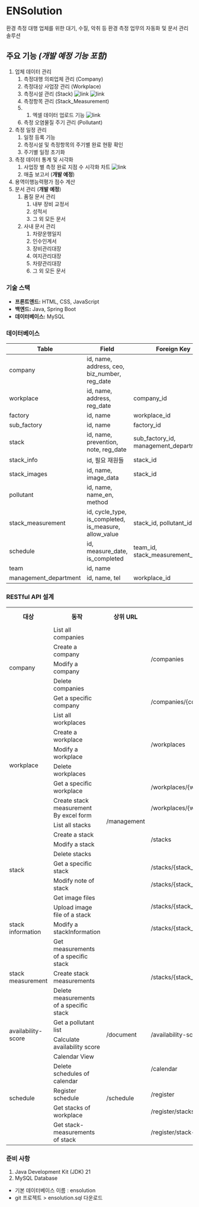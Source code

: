 # ENSolution
환경 측정 대행 업체를 위한 대기, 수질, 악취 등 환경 측정 업무의 자동화 및 문서 관리 솔루션
## 주요 기능 *(개발 예정 기능 포함)*
1. 업체 데이터 관리
   1. 측정대행 의뢰업체 관리 (Company)
   2. 측정대상 사업장 관리 (Workplace)
   3. 측정시설 관리 (Stack)
   ![link](project-image/img1.PNG)
   ![link](project-image/img2.PNG)
   4. 측정항목 관리 (Stack_Measurement)
   5. 
      1. 엑셀 데이터 업로드 기능
      ![link](project-image/img3.PNG)
   5. 측정 오염물질 주기 관리 (Pollutant)
2. 측정 일정 관리
   1. 일정 등록 기능
   2. 측정시설 및 측정항목의 주기별 완료 현황 확인
   3. 주기별 일정 초기화
3. 측정 데이터 통계 및 시각화
   1. 사업장 별 측정 완료 지점 수 시각화 차트
   ![link](project-image/img4.PNG)
   2. 매출 보고서 (**개발 예정**)
4. 용역이행능력평가 점수 계산
5. 문서 관리 (**개발 예정**)
   1. 품질 문서 관리
      1. 내부 장비 교정서
      2. 성적서
      3. 그 외 모든 문서
   2. 사내 문서 관리
      1. 차량운행일지
      2. 인수인계서
      3. 장비관리대장
      4. 여지관리대장
      5. 차량관리대장
      6. 그 외 모든 문서
### 기술 스택
- **프론트엔드:** HTML, CSS, JavaScript
- **백엔드:** Java, Spring Boot
- **데이터베이스:** MySQL
### 데이터베이스
| Table                 | Field                                                 | Foreign Key                              |
|-----------------------|-------------------------------------------------------|------------------------------------------|
| company               | id, name, address, ceo, biz_number, reg_date          |                                          |
| workplace             | id, name, address, reg_date                           | company_id                               |
| factory               | id, name                                              | workplace_id                             |
| sub_factory           | id, name                                              | factory_id                               |
| stack                 | id, name, prevention, note, reg_date                  | sub_factory_id, management_department_id |
| stack_info            | id, 필요 재원들                                            | stack_id                                 |
| stack_images          | id, name, image_data                                  | stack_id                                 |
| pollutant             | id, name, name_en, method                             |                                          |
| stack_measurement     | id, cycle_type, is_completed, is_measure, allow_value | stack_id, pollutant_id                   |
| schedule              | id, measure_date, is_completed                        | team_id, stack_measurement_id            |
| team                  | id, name                                              |                                          |
| management_department | id, name, tel                                         | workplace_id                             |
### RESTful API 설계
<table>
  <tr>
    <th>대상</th>
    <th>동작</th>
    <th>상위 URL</th>
    <th>URL</th>
    <th>HTTP method</th>
  </tr>
  <tr>
    <td rowspan="5">company</td>
    <td>List all companies</td>
    <td rowspan="23">/management</td>
    <td rowspan="4">/companies</td>
    <td>GET</td>
  </tr>
  <tr>
    <td>Create a company</td>
    <td>POST</td>
  </tr>
  <tr>
    <td>Modify a company</td>
    <td>PATCH</td>
  </tr>
  <tr>
    <td>Delete companies</td>
    <td>DELETE</td>
  </tr>
  <tr>
    <td>Get a specific company</td>
    <td>/companies/{company_id}</td>
    <td>GET</td>
  </tr>
  <tr>
    <td rowspan="6">workplace</td>
    <td>List all workplaces</td>
    <td rowspan="4">/workplaces</td>
    <td>GET</td>
  </tr>
  <tr>
    <td>Create a workplace</td>
    <td>POST</td>
  </tr>
  <tr>
    <td>Modify a workplace</td>
    <td>PATCH</td>
  </tr>
  <tr>
    <td>Delete workplaces</td>
    <td>DELETE</td>
  </tr>
  <tr>
    <td>Get a specific workplace</td>
    <td>/workplaces/{workplace_id}</td>
    <td>GET</td>
  </tr>
  <tr>
    <td>Create stack measurement By excel form</td>
    <td>/workplaces/{workplace_id}/upload/excel</td>
    <td>POST</td>
  </tr>
  <tr>
    <td rowspan="8">stack</td>
    <td>List all stacks</td>
    <td rowspan="4">/stacks</td>
    <td>GET</td>
  </tr>
  <tr>
    <td>Create a stack</td>
    <td>POST</td>
  </tr>
  <tr>
    <td>Modify a stack</td>
    <td>PATCH</td>
  </tr>
  <tr>
    <td>Delete stacks</td>
    <td>DELETE</td>
  </tr>
  <tr>
    <td>Get a specific stack</td>
    <td >/stacks/{stack_id}</td>
    <td>GET</td>
  </tr>
<tr>
    <td>Modify note of stack</td>
    <td >/stacks/{stack_id}/note</td>
    <td>PATCH</td>
  </tr>
  <tr>
    <td>Get image files</td>
    <td rowspan="2">/stacks/{stack_id}/images</td>
    <td>GET</td>
  </tr>
  <tr>
    <td>Upload image file of a stack </td>
    <td>POST</td>
  </tr>
  <tr>
    <td>stack information</td>
    <td>Modify a stackInformation</td>
    <td>/stacks/{stack_id}/info</td>
    <td>POST</td>
  </tr>
  <tr>
    <td rowspan="3">stack measurement</td>
    <td>Get measurements of a specific stack</td>
    <td rowspan="3">/stacks/{stack_id}/measurements</td>
    <td>GET</td>
  </tr>
  <tr>
    <td>Create stack measurements</td>
    <td>POST</td>
  </tr>
  <tr>
    <td>Delete measurements of a specific stack</td>
    <td>DELETE</td>
  </tr>
  <tr>
    <td rowspan="2">availability-score</td>
    <td>Get a pollutant list</td>
    <td rowspan="2">/document</td>
    <td rowspan="2">/availability-score</td>
    <td>GET</td>
  </tr>
  <tr>
    <td>Calculate availability score</td>
    <td>POST</td>
  </tr>
  <tr>
    <td rowspan="5">schedule</td>
    <td>Calendar View</td>
    <td rowspan="5">/schedule</td>
    <td rowspan="2">/calendar</td>
    <td>GET</td>
  </tr>
  <tr>
    <td>Delete schedules of calendar</td>
    <td>DELETE</td>
  </tr>
  <tr>
    <td>Register schedule</td>
    <td>/register</td>
    <td>POST</td>
  </tr>
  <tr>
    <td>Get stacks of workplace</td>
    <td>/register/stacks</td>
    <td>GET</td>
  </tr>
  <tr>
    <td>Get stack-measurements of stack</td>
    <td>/register/stack-measurements</td>
    <td>GET</td>
  </tr>
</table>

### 준비 사항
1. Java Development Kit (JDK) 21
2. MySQL Database
- 기본 데이터베이스 이름 : ensolution
- git 프로젝트 > ensolution.sql 다운로드